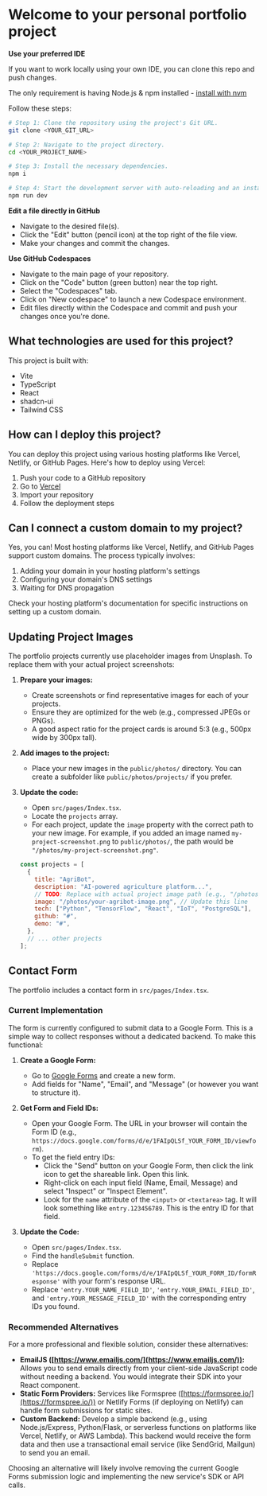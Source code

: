 # Welcome to your personal portfolio project

**Use your preferred IDE**

If you want to work locally using your own IDE, you can clone this repo and push changes.

The only requirement is having Node.js & npm installed - [install with nvm](https://github.com/nvm-sh/nvm#installing-and-updating)

Follow these steps:

```sh
# Step 1: Clone the repository using the project's Git URL.
git clone <YOUR_GIT_URL>

# Step 2: Navigate to the project directory.
cd <YOUR_PROJECT_NAME>

# Step 3: Install the necessary dependencies.
npm i

# Step 4: Start the development server with auto-reloading and an instant preview.
npm run dev
```

**Edit a file directly in GitHub**

- Navigate to the desired file(s).
- Click the "Edit" button (pencil icon) at the top right of the file view.
- Make your changes and commit the changes.

**Use GitHub Codespaces**

- Navigate to the main page of your repository.
- Click on the "Code" button (green button) near the top right.
- Select the "Codespaces" tab.
- Click on "New codespace" to launch a new Codespace environment.
- Edit files directly within the Codespace and commit and push your changes once you're done.

## What technologies are used for this project?

This project is built with:

- Vite
- TypeScript
- React
- shadcn-ui
- Tailwind CSS

## How can I deploy this project?

You can deploy this project using various hosting platforms like Vercel, Netlify, or GitHub Pages. Here's how to deploy using Vercel:

1. Push your code to a GitHub repository
2. Go to [Vercel](https://vercel.com)
3. Import your repository
4. Follow the deployment steps

## Can I connect a custom domain to my project?

Yes, you can! Most hosting platforms like Vercel, Netlify, and GitHub Pages support custom domains. The process typically involves:

1. Adding your domain in your hosting platform's settings
2. Configuring your domain's DNS settings
3. Waiting for DNS propagation

Check your hosting platform's documentation for specific instructions on setting up a custom domain.

## Updating Project Images

The portfolio projects currently use placeholder images from Unsplash. To replace them with your actual project screenshots:

1. **Prepare your images:**

   - Create screenshots or find representative images for each of your projects.
   - Ensure they are optimized for the web (e.g., compressed JPEGs or PNGs).
   - A good aspect ratio for the project cards is around 5:3 (e.g., 500px wide by 300px tall).

2. **Add images to the project:**

   - Place your new images in the `public/photos/` directory. You can create a subfolder like `public/photos/projects/` if you prefer.

3. **Update the code:**

   - Open `src/pages/Index.tsx`.
   - Locate the `projects` array.
   - For each project, update the `image` property with the correct path to your new image. For example, if you added an image named `my-project-screenshot.png` to `public/photos/`, the path would be `"/photos/my-project-screenshot.png"`.

   ```javascript
   const projects = [
     {
       title: "AgriBot",
       description: "AI-powered agriculture platform...",
       // TODO: Replace with actual project image path (e.g., "/photos/project-agribot.png")
       image: "/photos/your-agribot-image.png", // Update this line
       tech: ["Python", "TensorFlow", "React", "IoT", "PostgreSQL"],
       github: "#",
       demo: "#",
     },
     // ... other projects
   ];
   ```

## Contact Form

The portfolio includes a contact form in `src/pages/Index.tsx`.

### Current Implementation

The form is currently configured to submit data to a Google Form. This is a simple way to collect responses without a dedicated backend. To make this functional:

1. **Create a Google Form:**

   - Go to [Google Forms](https://docs.google.com/forms) and create a new form.
   - Add fields for "Name", "Email", and "Message" (or however you want to structure it).

2. **Get Form and Field IDs:**

   - Open your Google Form. The URL in your browser will contain the Form ID (e.g., `https://docs.google.com/forms/d/e/1FAIpQLSf_YOUR_FORM_ID/viewform`).
   - To get the field entry IDs:
     - Click the "Send" button on your Google Form, then click the link icon to get the shareable link. Open this link.
     - Right-click on each input field (Name, Email, Message) and select "Inspect" or "Inspect Element".
     - Look for the `name` attribute of the `<input>` or `<textarea>` tag. It will look something like `entry.123456789`. This is the entry ID for that field.

3. **Update the Code:**
   - Open `src/pages/Index.tsx`.
   - Find the `handleSubmit` function.
   - Replace `'https://docs.google.com/forms/d/e/1FAIpQLSf_YOUR_FORM_ID/formResponse'` with your form's response URL.
   - Replace `'entry.YOUR_NAME_FIELD_ID'`, `'entry.YOUR_EMAIL_FIELD_ID'`, and `'entry.YOUR_MESSAGE_FIELD_ID'` with the corresponding entry IDs you found.

### Recommended Alternatives

For a more professional and flexible solution, consider these alternatives:

- **EmailJS ([https://www.emailjs.com/](https://www.emailjs.com/)):** Allows you to send emails directly from your client-side JavaScript code without needing a backend. You would integrate their SDK into your React component.
- **Static Form Providers:** Services like Formspree ([https://formspree.io/](https://formspree.io/)) or Netlify Forms (if deploying on Netlify) can handle form submissions for static sites.
- **Custom Backend:** Develop a simple backend (e.g., using Node.js/Express, Python/Flask, or serverless functions on platforms like Vercel, Netlify, or AWS Lambda). This backend would receive the form data and then use a transactional email service (like SendGrid, Mailgun) to send you an email.

Choosing an alternative will likely involve removing the current Google Forms submission logic and implementing the new service's SDK or API calls.
